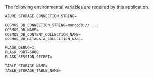 The following environmental variables are required by this application.

```cmd
AZURE_STORAGE_CONNECTION_STRING=

COSMOS_DB_CONNECTION_STRING=mongodb:// ...
COSMOS_DB_NAME=
COSMOS_DB_CONTENT_COLLECTION_NAME=
COSMOS_DB_METADATA_COLLECTION_NAME=

FLASK_DEBUG=1
FLASK_PORT=5000
FLASK_SESSION_SECRET=

TABLE_STORAGE_NAME=
TABLE_STORAGE_TABLE_NAME=
```